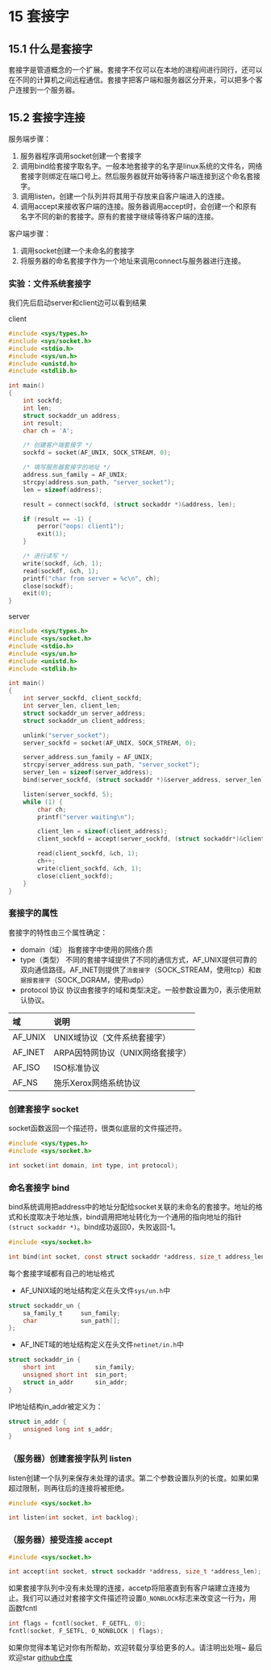 # 15 套接字

## 15.1 什么是套接字

套接字是管道概念的一个扩展。套接字不仅可以在本地的进程间进行同行，还可以在不同的计算机之间远程通信。套接字把客户端和服务器区分开来，可以把多个客户连接到一个服务器。

## 15.2 套接字连接

服务端步骤：

1. 服务器程序调用socket创建一个套接字
2. 调用bind给套接字取名字。一般本地套接字的名字是linux系统的文件名，网络套接字则绑定在端口号上。然后服务器就开始等待客户端连接到这个命名套接字。
3. 调用listen，创建一个队列并将其用于存放来自客户端进入的连接。
4. 调用accept来接收客户端的连接。服务器调用accept时，会创建一个和原有名字不同的新的套接字。原有的套接字继续等待客户端的连接。

客户端步骤：

1. 调用socket创建一个未命名的套接字
2. 将服务器的命名套接字作为一个地址来调用connect与服务器进行连接。

### 实验：文件系统套接字

我们先后启动server和client边可以看到结果

client

```c
#include <sys/types.h>
#include <sys/socket.h>
#include <stdio.h>
#include <sys/un.h>
#include <unistd.h>
#include <stdlib.h>

int main()
{
    int sockfd;
    int len;
    struct sockaddr_un address;
    int result;
    char ch = 'A';

    /* 创建客户端套接字 */
    sockfd = socket(AF_UNIX, SOCK_STREAM, 0);

    /* 填写服务器套接字的地址 */
    address.sun_family = AF_UNIX;
    strcpy(address.sun_path, "server_socket");
    len = sizeof(address);

    result = connect(sockfd, (struct sockaddr *)&address, len);

    if (result == -1) {
        perror("oops: client1");
        exit(1);
    }

    /* 进行读写 */
    write(sockdf, &ch, 1);
    read(sockdf, &ch, 1);
    printf("char from server = %c\n", ch);
    close(sockdf);
    exit(0);
}
```

server

```c
#include <sys/types.h>
#include <sys/socket.h>
#include <stdio.h>
#include <sys/un.h>
#include <unistd.h>
#include <stdlib.h>

int main()
{
    int server_sockfd, client_sockfd;
    int server_len, client_len;
    struct sockaddr_un server_address;
    struct sockaddr_un client_address;

    unlink("server_socket");
    server_sockfd = socket(AF_UNIX, SOCK_STREAM, 0);

    server_address.sun_family = AF_UNIX;
    strcpy(server_address.sun_path, "server_socket");
    server_len = sizeof(server_address);
    bind(server_sockfd, (struct sockaddr *)&server_address, server_len);

    listen(server_sockfd, 5);
    while (1) {
        char ch;
        printf("server waiting\n");

        client_len = sizeof(client_address);
        client_sockfd = accept(server_sockfd, (struct sockaddr*)&client_address, (socklen_t *)&client_len);

        read(client_sockfd, &ch, 1);
        ch++;
        write(client_sockfd, &ch, 1);
        close(client_sockfd);
    }
}
```

### 套接字的属性

套接字的特性由三个属性确定：

- domain（域）
  指套接字中使用的网络介质
- type（类型）
  不同的套接字域提供了不同的通信方式，AF_UNIX提供可靠的双向通信路径。AF_INET则提供了`流套接字`（SOCK_STREAM，使用tcp）和`数据报套接字`（SOCK_DGRAM，使用udp）
- protocol 协议
  协议由套接字的域和类型决定。一般参数设置为0，表示使用默认协议。

| 域       | 说明                   |
| :------ | :------------------- |
| AF_UNIX | UNIX域协议（文件系统套接字）     |
| AF_INET | ARPA因特网协议（UNIX网络套接字） |
| AF_ISO  | ISO标准协议              |
| AF_NS   | 施乐Xerox网络系统协议        |

### 创建套接字 socket

socket函数返回一个描述符，很类似底层的文件描述符。

```c
#include <sys/types.h>
#include <sys/socket.h>

int socket(int domain, int type, int protocol);
```

### 命名套接字 bind

bind系统调用把address中的地址分配给socket关联的未命名的套接字。地址的格式和长度取决于地址族，bind调用把地址转化为一个通用的指向地址的指针`(struct sockaddr *)`。bind成功返回0，失败返回-1。

```c
#include <sys/socket.h>

int bind(int socket, const struct sockaddr *address, size_t address_len);
```

每个套接字域都有自己的地址格式

- AF_UNIX域的地址结构定义在头文件`sys/un.h`中

```c
struct sockaddr_un {
    sa_family_t     sun_family;
    char            sun_path[];
};
```

- AF_INET域的地址结构定义在头文件`netinet/in.h`中

```c
struct sockaddr_in {
    short int           sin_family;
    unsigned short int  sin_port;
    struct in_addr      sin_addr;
}
```

IP地址结构in_addr被定义为：

```c
struct in_addr {
    unsigned long int s_addr;
}
```

### （服务器）创建套接字队列 listen

listen创建一个队列来保存未处理的请求。第二个参数设置队列的长度。如果如果超过限制，则再往后的连接将被拒绝。

```c
#include <sys/socket.h>

int listen(int socket, int backlog);
```

### （服务器）接受连接 accept

```c
#include <sys/socket.h>

int accept(int socket, struct sockaddr *address, size_t *address_len);
```

如果套接字队列中没有未处理的连接，accetp将阻塞直到有客户端建立连接为止。我们可以通过对套接字文件描述符设置`O_NONBLOCK`标志来改变这一行为，用函数fcntl

```c
int flags = fcntl(socket, F_GETFL, 0);
fcntl(socket, F_SETFL, O_NONBLOCK | flags);
```

如果你觉得本笔记对你有所帮助，欢迎转载分享给更多的人。请注明出处哦~
最后欢迎star [github仓库](https://github.com/LeoSirius/notes)
